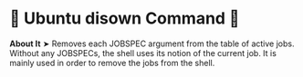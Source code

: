 # 💠 Ubuntu disown Command 🛅

**About It** ➤ Removes each JOBSPEC argument from the table of active jobs.  Without any JOBSPECs, the shell uses its notion of the current job. It is mainly used in order to remove the jobs from the shell.
